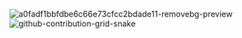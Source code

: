 ![a0fadf1bbfdbe6c66e73cfcc2bdade11-removebg-preview](https://user-images.githubusercontent.com/106864876/179424467-1d8bf7a7-19e3-4844-b3cd-d8731cd41707.png)
![github-contribution-grid-snake](https://user-images.githubusercontent.com/106864876/179424426-29262e35-ab7b-4701-8ce3-8ed7db3d592b.svg)




